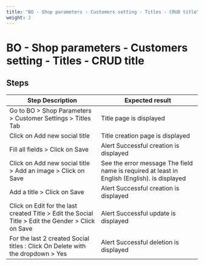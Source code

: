 ```yaml
---
title: "BO - Shop parameters - Customers setting - Titles - CRUD title"
weight: 2
---
```


# BO - Shop parameters - Customers setting - Titles - CRUD title
## Steps
| Step Description | Expected result |
| ----- | ----- |
| Go to BO > Shop Parameters > Customer Settings > Titles Tab | Title page is displayed |
| Click on Add new social title | Title creation page is displayed |
| Fill all fields > Click on Save | Alert Successful creation is displayed |
| Click on Add new social title > Add an image > Click on Save | See the error message The field name is required at least in English (English). is displayed |
| Add a title > Click on Save | Alert Successful creation is displayed |
| Click on Edit for the last created Title > Edit the Social Title > Edit the Gender > Click on Save | Alert Successful update is displayed |
| For the last 2 created Social titles : Click On Delete with the dropdown > Yes | Alert Successful deletion is displayed |
